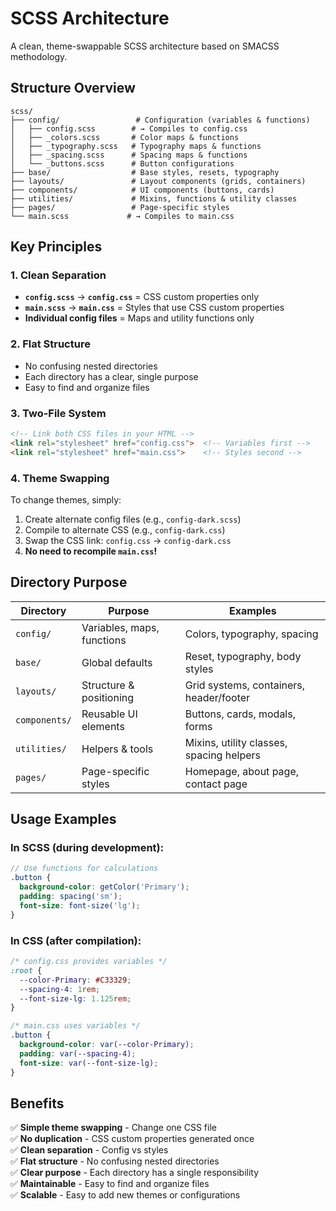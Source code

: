# SCSS Architecture

A clean, theme-swappable SCSS architecture based on SMACSS methodology.

## Structure Overview

```
scss/
├── config/                 # Configuration (variables & functions)
│   ├── config.scss        # → Compiles to config.css
│   ├── _colors.scss       # Color maps & functions
│   ├── _typography.scss   # Typography maps & functions
│   ├── _spacing.scss      # Spacing maps & functions
│   └── _buttons.scss      # Button configurations
├── base/                  # Base styles, resets, typography
├── layouts/               # Layout components (grids, containers)
├── components/            # UI components (buttons, cards)
├── utilities/             # Mixins, functions & utility classes
├── pages/                 # Page-specific styles
└── main.scss             # → Compiles to main.css
```

## Key Principles

### **1. Clean Separation**
- **`config.scss`** → **`config.css`** = CSS custom properties only
- **`main.scss`** → **`main.css`** = Styles that use CSS custom properties
- **Individual config files** = Maps and utility functions only

### **2. Flat Structure**
- No confusing nested directories
- Each directory has a clear, single purpose
- Easy to find and organize files

### **3. Two-File System**
```html
<!-- Link both CSS files in your HTML -->
<link rel="stylesheet" href="config.css">  <!-- Variables first -->
<link rel="stylesheet" href="main.css">    <!-- Styles second -->
```

### **4. Theme Swapping**
To change themes, simply:
1. Create alternate config files (e.g., `config-dark.scss`)
2. Compile to alternate CSS (e.g., `config-dark.css`)
3. Swap the CSS link: `config.css` → `config-dark.css`
4. **No need to recompile `main.css`!**

## Directory Purpose

| Directory | Purpose | Examples |
|-----------|---------|----------|
| `config/` | Variables, maps, functions | Colors, typography, spacing |
| `base/` | Global defaults | Reset, typography, body styles |
| `layouts/` | Structure & positioning | Grid systems, containers, header/footer |
| `components/` | Reusable UI elements | Buttons, cards, modals, forms |
| `utilities/` | Helpers & tools | Mixins, utility classes, spacing helpers |
| `pages/` | Page-specific styles | Homepage, about page, contact page |

## Usage Examples

### In SCSS (during development):
```scss
// Use functions for calculations
.button {
  background-color: getColor('Primary');
  padding: spacing('sm');
  font-size: font-size('lg');
}
```

### In CSS (after compilation):
```css
/* config.css provides variables */
:root {
  --color-Primary: #C33329;
  --spacing-4: 1rem;
  --font-size-lg: 1.125rem;
}

/* main.css uses variables */
.button {
  background-color: var(--color-Primary);
  padding: var(--spacing-4);
  font-size: var(--font-size-lg);
}
```

## Benefits

✅ **Simple theme swapping** - Change one CSS file  
✅ **No duplication** - CSS custom properties generated once  
✅ **Clean separation** - Config vs styles  
✅ **Flat structure** - No confusing nested directories  
✅ **Clear purpose** - Each directory has a single responsibility  
✅ **Maintainable** - Easy to find and organize files  
✅ **Scalable** - Easy to add new themes or configurations 